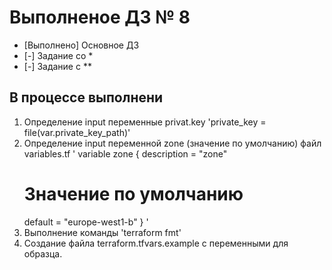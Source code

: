 # Выполненое ДЗ № 8

- [Выполнено] Основное ДЗ
- [-] Задание со *
- [-] Задание с  **

## В процессе выполнени 
 1. Определение input переменные privat.key 
	'private_key = file(var.private_key_path)'
 2. Определение input переменной zone (значение по умолчанию) файл variables.tf	
	'
	variable zone {
	description = "zone"
	# Значение по умолчанию
	default = "europe-west1-b"
	}
	' 
 3. Выполнение команды 'terraform fmt'
 4. Создание файла terraform.tfvars.example с переменными для образца.
